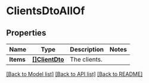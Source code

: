 # ClientsDtoAllOf

## Properties

Name | Type | Description | Notes
------------ | ------------- | ------------- | -------------
**Items** | [**[]ClientDto**](ClientDto.md) | The clients. | 

[[Back to Model list]](../README.md#documentation-for-models) [[Back to API list]](../README.md#documentation-for-api-endpoints) [[Back to README]](../README.md)


